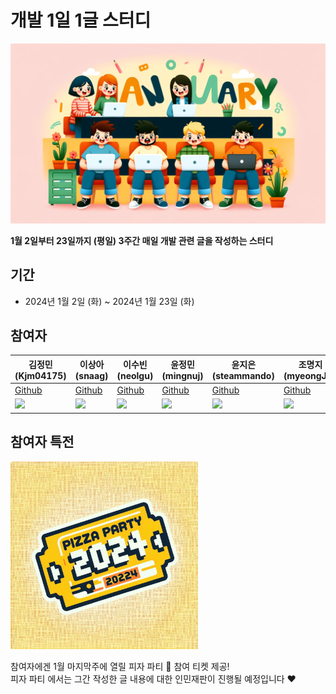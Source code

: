 # 개발 1일 1글 스터디 

<img src="./resources/main-image.png" alt="january writeup title image" />

**1월 2일부터 23일까지 (평일) 3주간 매일 개발 관련 글을 작성하는 스터디**

## 기간
- 2024년 1월 2일 (화) ~ 2024년 1월 23일 (화)

## 참여자
| 김정민<br/>(Kjm04175)                                                 | 이상아<br/>(snaag)                                                    | 이수빈<br/>(neolgu)                                                   | 윤정민<br/>(mingnuj)                                                | 윤지은<br/>(steammando)                                             | 조명지<br/>(myeongJJi)                                              | 장해웅<br/>(Longseabear)                                            |
|--------------------------------------------------------------------|--------------------------------------------------------------------|--------------------------------------------------------------------|------------------------------------------------------------------|------------------------------------------------------------------|------------------------------------------------------------------|------------------------------------------------------------------|
| <a href="https://github.com/Kjm04175">Github</a>                   | <a href="https://github.com/snaag">Github</a>                      | <a href="https://github.com/neolgu">Github</a>                     | <a href="https://github.com/mingnuj">Github</a>                  | <a href="https://github.com/steammando">Github</a>               | <a href="https://github.com/myeongJJi">Github</a>                | <a href="https://github.com/Longseabear">Github</a>              |
| <img src="https://avatars.githubusercontent.com/u/30641096?v=4" /> | <img src="https://avatars.githubusercontent.com/u/42943992?v=4" /> | <img src="https://avatars.githubusercontent.com/u/32592676?v=4" /> | <img src="https://avatars.githubusercontent.com/u/25028093?v=4"> | <img src="https://avatars.githubusercontent.com/u/16527408?v=4"> | <img src="https://avatars.githubusercontent.com/u/44626970?v=4"> | <img src="https://avatars.githubusercontent.com/u/23306763?v=4"> |



## 참여자 특전

<img src="./resources/pizza-ticket.png" width="300px" alt="pizza ticket image" />


참여자에겐 1월 마지막주에 열릴 피자 파티 🍕 참여 티켓 제공!<br/> 
피자 파티 에서는 그간 작성한 글 내용에 대한 인민재판이 진행될 예정입니다 ❤️

